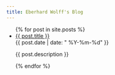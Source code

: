 ```yaml
---
title: Eberhard Wolff's Blog
---
```


<ul>
{% for post in site.posts %}
   <li>
	<a href="{{ post.url }}">{{ post.title }}</a><br>{{ post.date | date:	" %Y-%m-%d" }}
	<p>
	{{ post.description }}
	</p>
   </li>
{% endfor %}
</ul>
